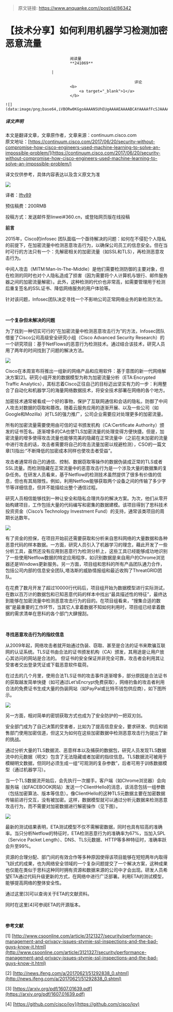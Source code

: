 > 原文链接: https://www.anquanke.com//post/id/86342 


# 【技术分享】如何利用机器学习检测加密恶意流量


                                阅读量   
                                **241069**
                            
                        |
                        
                                                            评论
                                <b>
                                    <a target="_blank">1</a>
                                </b>
                                                                                                                                    ![](data:image/png;base64,iVBORw0KGgoAAAANSUhEUgAAAAEAAAABCAYAAAAfFcSJAAAAAXNSR0IArs4c6QAAAARnQU1BAACxjwv8YQUAAAAJcEhZcwAADsQAAA7EAZUrDhsAAAANSURBVBhXYzh8+PB/AAffA0nNPuCLAAAAAElFTkSuQmCC)
                                                                                            



##### 译文声明

本文是翻译文章，文章原作者，文章来源：continuum.cisco.com
                                <br>原文地址：[https://continuum.cisco.com/2017/06/20/security-without-compromise-how-cisco-engineers-used-machine-learning-to-solve-an-impossible-problem/](https://continuum.cisco.com/2017/06/20/security-without-compromise-how-cisco-engineers-used-machine-learning-to-solve-an-impossible-problem/)

译文仅供参考，具体内容表达以及含义原文为准

[![](https://p2.ssl.qhimg.com/t014c71f3e3c60baea9.png)](https://p2.ssl.qhimg.com/t014c71f3e3c60baea9.png)



译者：[lfty89](http://bobao.360.cn/member/contribute?uid=2905438952)

预估稿费：200RMB

投稿方式：发送邮件至linwei#360.cn，或登陆网页版在线投稿



**前言**



2015年，Cisco的infosec 团队面临一个亟待解决的问题：如何在不侵犯个人隐私的前提下，在加密流量中检测恶意攻击行为，以确保公司员工的信息安全。但在当时可行的方法只有一个：先解密相关的加密流量（如SSL和TLS），再检测恶意攻击行为。

中间人攻击（MITM:Man-In-The-Middle）是他们需要检测防御的主要对象，但在检测的同时也对个人隐私造成了损害（因为需要将个人计算机与银行、邮件服务器之间的加密流量解密）。此外，这种检测的代价也非常高，如需要管理用于检测后重复签名的SSL证书、降低网络服务的用户体验等。

针对该问题，Infosec团队决定寻找一个不影响公司正常网络业务的新检测方法。

<br>

**一个复杂但未解决的问题**



为了找到一种切实可行的“在加密流量中检测恶意攻击行为”的方法，Infosec团队借鉴了Cisco公司高级安全研究小组（Cisco Advanced Security Research）的一个研究项目：基于NetFlows的恶意行为检测技术。通过结合该技术，研究人员用了两年的时间找到了问题的解决方法。

[![](https://p0.ssl.qhimg.com/t01fa20aac95de4ae60.png)](https://p0.ssl.qhimg.com/t01fa20aac95de4ae60.png)

Cisco在本周宣布将推出一组新的网络产品和应用软件：基于意图的新一代网络解决方案[2]。研究小组开发的数据模型为称为加密流量分析（ETA:Encrypted Traffic Analytics），其标志着Cisco正往自己的目标迈出坚实有力的一步：利用整合了自动化和机器学习的海量网络数据技术，将安全技术部署在网络的各个地方。

加密技术通常被看成一个好的事物，保护了互联网通信和会话的隐私，防御了中间人攻击对数据的窃取和篡改。随着云服务应用的逐渐开展、以及一些公司（如Google和Mozilla）对TLS的强力推广，公司企业需要应对处理更多的加密流量。

所有的加密流量需要使用由可信的证书颁发机构（CA:Certificate Authority）颁发的证书签名。逐渐增多的CA也使TLS加密流量的处理变得方便快捷。但是，加密流量的增多使得攻击流量也能够完美的隐藏在正常流量中（之前在未加密的流量中进行攻击的话，攻击者需要将自己的攻击流量加密以规避检测），CSO的一篇文章[1]指出:“不断降低的加密成本同样也使攻击者受益”。

攻击者通常将自己的通信、控制、数据窃取等操作的数据伪装成正常的TLS或者SSL流量。而检测隐藏在正常流量中的恶意攻击行为是一个涉及大量的数据集的复杂任务。在研发人员看来，基于Netflow的检测技术虽然提供了很多有价值的信息，但也有其局限性。例如，利用Netflow能够获取两个设备之间的传输了多少字节等详细信息，但并不能描绘出整个通信过程。

研究人员相信能够找到一种让安全和隐私合理共存的解决方案。为次，他们从零开始构建项目，工作包括大量的代码编写和密集的数据建模。该项目得到了思科技术投资资金（Cisco’s Technology Investment Fund）的支持，通常该类项目的周期长达数年。

[![](https://p2.ssl.qhimg.com/t0174cdbe62f82e1998.png)](https://p2.ssl.qhimg.com/t0174cdbe62f82e1998.png)

有了资金的担保，在项目开始前还需要获取和分析来自思科网络的大量数据和各种恶意代码的样本数据。一方面，研究人员引入了机器学习的理念，藉此开发了一些分析工具，虽然还没有应用到恶意行为检测分析上，这些工具已经能够成功地识别了一些使用Netflow数据的特定应用程序，如识别数据是来自用户的Chrome浏览器还是Windows更新服务。另一方面，项目组和思科的所有产品团队通力合作，包括公司内部的信息安全团队,塔洛斯的威胁情报组和最近收购了ThreatGRID团队。

在花费了数月开发了超过10000行代码后，项目组开始为数据模型进行实际测试，在数以百万计的数据包和已知恶意代码的样本中找出“最具描述性的特征”，最终达到能够在加密流量中检测恶意攻击行为的目的。在项目组看来，“搜集合适的数据”是最重要的工作环节，当其它人拿着数据不知如何利用时，项目组已经拿着数据的需求清单在思科的各个部门大肆搜刮。

<br>

**寻找恶意攻击行为的指纹信息**



从2009年起，网络攻击者就开始通过伪装、窃取、甚至是合法的证书来欺骗互联网的认证系统。TLS证书由合法的证书颁发机构（CA）颁发，其用途是让用户放心其访问的网站是合法的。 但证书的安全保证并非完全可靠，攻击者会利用其让受害者交出登录凭证或下载恶意软件载荷。

在过去的几个月里，使用合法TLS证书的攻击事件逐渐增多，部分原因是合法证书的获取越发简单快捷（如可通过Let’sEncrypt免费获取），网络钓鱼的攻击者利用合法的免费证书生成大量的伪装网站（如PayPal或比特币钱包供应商），如下图所示。

[![](https://p5.ssl.qhimg.com/t01d1dfc2bd6d1cc71b.png)](https://p5.ssl.qhimg.com/t01d1dfc2bd6d1cc71b.png)

另一方面，相对简单的密钥获取方式也成为了安全防护的一把双刃剑。

安全部门成为了自己决策的受害者，比如为了提高信息安全，要求研发、供应和销售部门使用加密信道，但这又为如何在这些加密数据中检测恶意攻击行为提出了新的挑战。

通过分析大量的TLS数据流、恶意样本以及捕获的数据包，研究人员发现TLS数据流中的元数据（明文）包含了无法隐藏或者加密的指纹信息。TLS数据流可被用于模糊明文数据，但同时必须生成一组“可观测的复杂参数”，后者可用于训练数据模型（通过机器学习）。

当一个TLS数据流开始后，会先执行一次握手。客户端（如Chrome浏览器）会向服务端（如FACEBOOK网站）发送一个ClientHello的消息，该消息包括一组参数（包括加密算法、版本等信息）。像ClientHello的这种TLS元数据主要在加密数据传输前进行交互，没有被加密。这样，数据模型就可以通过分析元数据来检测恶意攻击行为，而不需要对加密数据进行解密操作（见下图）。

[![](https://p4.ssl.qhimg.com/t01f69a4e3668cb79a4.png)](https://p4.ssl.qhimg.com/t01f69a4e3668cb79a4.png)

最新的测试结果表明，ETA测试模型不仅不需解密数据，同时也具有较高的准确率。当只分析Netflow的特征时，ETA检测恶意行为的准确率为67%，当加入SPL（Service Packet Length）、DNS、TLS元数据、HTTP等多种特征时，准确率跃会升至99%。

资源的合理分配、部门间的有效合作等多种原因使得该项目能够在短短两年内取得飞跃式的成果，也为网络安全领域的一个复杂问题提交了一个解决方案，这种成果也仅能在类似于思科这种同时拥有资源和数据来源的公司中才会出现。研发人员希望ETA通过代码升级更新的方式，在网络中进行广泛部署。利用ETA的测试模型，能够提高网络的整体安全性。

通过这里[3]可以查询关于ETA的文献资料。

同时在这里[4]可参阅ETA的开源版本。

<br>

**参考文献**



[1] [http://www.csoonline.com/article/3121327/security/performance-management-and-privacy-issues-stymie-ssl-inspections-and-the-bad-guys-know-it.html](http://www.csoonline.com/article/3121327/security/performance-management-and-privacy-issues-stymie-ssl-inspections-and-the-bad-guys-know-it.html)

[2] [http://news.ifeng.com/a/20170621/51292838_0.shtml](http://news.ifeng.com/a/20170621/51292838_0.shtml)

[3] [https://arxiv.org/pdf/1607.01639.pdf](https://arxiv.org/pdf/1607.01639.pdf)

[4] [https://github.com/cisco/joy](https://github.com/cisco/joy)


